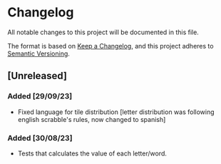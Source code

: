 # Changelog

All notable changes to this project will be documented in this file.

The format is based on [Keep a Changelog](https://keepachangelog.com/en/1.0.0/),
and this project adheres to [Semantic Versioning](https://semver.org/spec/v2.0.0.html).

## [Unreleased]
### Added [29/09/23]
- Fixed language for tile distribution [letter distribution was following english scrabble's rules, now changed to spanish]
### Added [30/08/23]
- Tests that calculates the value of each letter/word.

